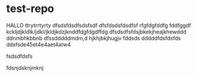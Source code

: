 # test-repo

HALLO
ttrytrrtyrty
dfsdsfdsdfsdsfsdf
dfsfdsdsfdsdfsf
rfgfdgfddfg
fddfggdf
kckljdjkldlk/jdkl/jkldjkdzjknddfdgfdgdffdg
dfsdsdfsfdsjbkekjheajkhewddd
ddnmbhkbbnb
dfssdddddmdm,d
hjkhjbkjhugjv
fddsds
dddddfdsfdsfds
ddsfsde45et4e4aet4atw4

fsdsdfdsfs


fdsnjdsknjmknj
